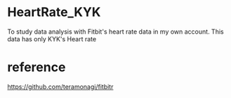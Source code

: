 # HeartRate_KYK
To study data analysis with Fitbit's heart rate data in my own account. This data has only KYK's Heart rate

# reference
https://github.com/teramonagi/fitbitr
